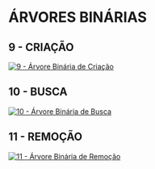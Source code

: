 # ÁRVORES BINÁRIAS

## 9 - CRIAÇÃO

[![9 - Árvore Binária de Criação](https://img.youtube.com/vi/gOo4dasegB0/0.jpg)](https://www.youtube.com/watch?v=gOo4dasegB0)

## 10 -  BUSCA

[![10 - Árvore Binária de Busca](https://img.youtube.com/vi/zqqB7fpPMIo/0.jpg)](https://www.youtube.com/watch?v=zqqB7fpPMIo)

## 11 -  REMOÇÃO

[![11 - Árvore Binária de Remoção](https://img.youtube.com/vi/X1sus7rOkN8/0.jpg)](https://www.youtube.com/watch?v=X1sus7rOkN8)


